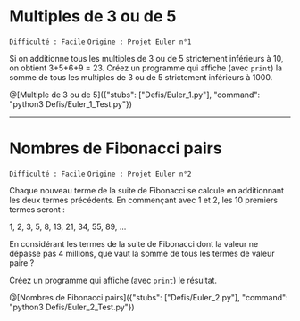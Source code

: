 # Multiples de 3 ou de 5
`Difficulté : Facile`
`Origine : Projet Euler n°1`

Si on additionne tous les multiples de 3 ou de 5 strictement inférieurs à 10, on obtient 3+5+6+9 = 23.
Créez un programme qui affiche (avec `print`) la somme de tous les multiples de 3 ou de 5 strictement inférieurs à 1000.

@[Multiple de 3 ou de 5]({"stubs": ["Defis/Euler_1.py"], "command": "python3 Defis/Euler_1_Test.py"})

---

# Nombres de Fibonacci pairs

`Difficulté : Facile`
`Origine : Projet Euler n°2`

Chaque nouveau terme de la suite de Fibonacci se calcule en additionnant les deux termes précédents. En commençant avec 1 et 2, les 10 premiers termes seront :

1, 2, 3, 5, 8, 13, 21, 34, 55, 89, ...

En considérant les termes de la suite de Fibonacci dont la valeur ne dépasse pas 4 millions, que vaut la somme de tous les termes de valeur paire ?

Créez un programme qui affiche (avec `print`) le résultat.

@[Nombres de Fibonacci pairs]({"stubs": ["Defis/Euler_2.py"], "command": "python3 Defis/Euler_2_Test.py"})
